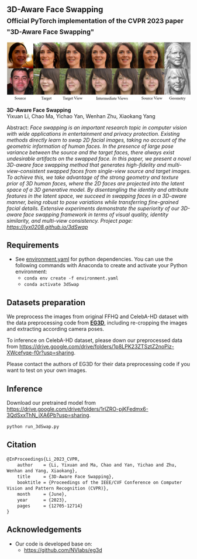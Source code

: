 ## 3D-Aware Face Swapping<br><sub>Official PyTorch implementation of the CVPR 2023 paper "3D-Aware Face Swapping"</sub>

![Teaser image](images/teaser.png)

**3D-Aware Face Swapping**<br>
Yixuan Li, Chao Ma, Yichao Yan, Wenhan Zhu, Xiaokang Yang<br>

Abstract: *Face swapping is an important research topic in computer vision with wide applications in entertainment and privacy protection. Existing methods directly learn to swap 2D facial images, taking no account of the geometric information of human faces. In the presence of large pose variance between the source and the target faces, there always exist undesirable artifacts on the swapped face. In this paper, we present a novel 3D-aware face swapping method that generates high-fidelity and multi-view-consistent swapped faces from single-view source and target images. To achieve this, we take advantage of the strong geometry and texture prior of 3D human faces, where the 2D faces are projected into the latent space of a 3D generative model. By disentangling the identity and attribute features in the latent space, we succeed in swapping faces in a 3D-aware manner, being robust to pose variations while transferring fine-grained facial details. Extensive experiments demonstrate the superiority of our 3D-aware face swapping framework in terms of visual quality, identity similarity, and multi-view consistency. Project page: https://lyx0208.github.io/3dSwap*

## Requirements

* See [environment.yaml](./environment.yaml) for python dependencies.  You can use the following commands with Anaconda to create and activate your Python environment:
  - `conda env create -f environment.yaml`
  - `conda activate 3dSwap`

## Datasets preparation
We preprocess the images from original FFHQ and CelebA-HD dataset with the data preprocessing code from **[EG3D](https://github.com/NVlabs/eg3d)**, including re-cropping the images and extracting according camera poses.

To inference on CelebA-HD dataset, please down our preprocessed data from https://drive.google.com/drive/folders/1p8LPK23ZTSztZ2noPiz-XWcefvqe-f0r?usp=sharing.

Please contact the authors of EG3D for their data preprocessing code if you want to test on your own images.

## Inference
Download our pretrained model from https://drive.google.com/drive/folders/1rlZRO-pjKFedmx6-3QdSxxThN_jXA6Pb?usp=sharing. 

```.bash
python run_3dSwap.py
```


## Citation

```
@InProceedings{Li_2023_CVPR,
    author    = {Li, Yixuan and Ma, Chao and Yan, Yichao and Zhu, Wenhan and Yang, Xiaokang},
    title     = {3D-Aware Face Swapping},
    booktitle = {Proceedings of the IEEE/CVF Conference on Computer Vision and Pattern Recognition (CVPR)},
    month     = {June},
    year      = {2023},
    pages     = {12705-12714}
}
```

## Acknowledgements
* Our code is developed base on: 
    - https://github.com/NVlabs/eg3d
